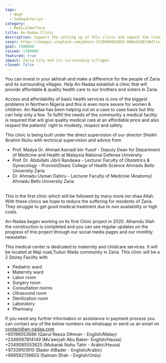 ```yaml
---
tags:
  - Waqf
  - SadaqahJariya
category:
  - MedicalWelfare
title: An-Nadaa Clinic
description: Support the setting up of this clinic and impact the lives of millions
cover: https://images.unsplash.com/photo-1519494026892-80bbd2d6fd0d?ixlib=rb-1.2.1&ixid=MnwxMjA3fDB8MHxwaG90by1wYWdlfHx8fGVufDB8fHx8&auto=format&fit=crop&w=2306&q=80
goal: 2500000
raised: 1300000
featured: true
impact: Zaria City and its surrounding villages
closed: false
---
```

You can invest in your akhirah and make a difference for the people of Zaria and its surrounding villages. Help An-Nadaa establish a clinic that will provide affordable & quality health care to our brothers and sisters in Zaria.



Access and affordability of basic health services is one of the biggest problems in Northern Nigeria and this is even more severe for women & children. An-Nadaa has been helping out on a case to case basis but this can help only a few. To fulfill the needs of the community a medical facility is required that will give quality medical care at an affordable price and also respect the patients' right to modesty, respect and safety.

This clinic is being built under the direct supervision of our director Sheikh Ibrahim Nuhu with technical supervision and advice from

* Prof. Madya Dr. Ahmad Asmadi bin Yusof - Deputy Dean for Department of Medicine and Health at Malaysia National Defense University
* Prof. Dr. Abdullahi Jibril Randawa - Lecturer Faculty of Obstetrics & Gynecology - Provost(Dean) College of Health Science Ahmadu Bello University Zaria
* Dr. Ahmadu Usman Dahiru - Lecturer Faculty of Medicine (Anatomy) Ahmadu Bello University Zaria

\
This is the first clinic which will be followed by many more inn shaa Allah. With these clinics we hope to reduce the suffering for residents of Zaria. They struggle to get good medical treatment due to non availability or high costs.

An-Nadaa began working on its first Clinic project in 2020. Alhamdu lillah the construction is completed and you can see regular updates on the progress of this project through our social media pages and our monthly newsletter. 

This medical center is dedicated to maternity and childcare services. It will be located at Maji road,Tudun Wada community in Zaria. This clinic will be a 2 Storey Facility with

* Pediatric ward
* Maternity ward
* Labor room
* Surgery room
* Consultation rooms
* Ultrasound room
* Sterilization room
* Laboratory
* Pharmacy



If you need any further information or assistance in payment process you can contact any of the below numbers via whatsapp or send us an email on contact@an-nadaa.com\
+60196053686 (Qairul Reeza Othman - English/Malay)\
+2348067814149 (Mu’awiyah Abu Baker- English/Hausa)\
+2349085553625 (Mubarak Nuhu Tahir - Arabic/Hausa)\
+97339101910 (Bader AlBader - English/Arabic)\
+966592136603 (Salman Shah - English/Urdu)

<!--EndFragment-->